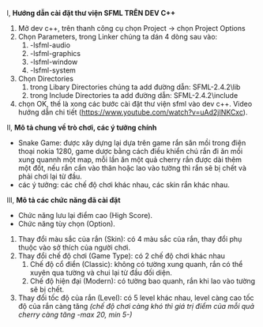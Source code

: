 I, **Hướng dẫn cài đặt thư viện SFML TRÊN DEV C++**
 1. Mở dev c++, trên thanh công cụ chọn Project -> chọn Project Options
 2. Chọn Parameters, trong Linker chúng ta dán 4 dòng sau vào:
     1. -lsfml-audio
     2. -lsfml-graphics
     3. -lsfml-window
     4. -lsfml-system 
 3. Chọn Directories
     1. trong Libary Directories chúng ta add đường dẫn: SFML-2.4.2\lib
     2. trong Include Directories ta add đường dẫn: SFML-2.4.2\include
 4. chọn OK, thế là xong các bước cài đặt thư viện sfml vào dev c++. Video hướng dẫn chi tiết (https://www.youtube.com/watch?v=uAd2jINKCxc).
 
II, **Mô tả chung về trò chơi, các ý tưởng chính**
* Snake Game: được xây dựng lại dựa trên game rắn săn mồi trong điện thoại nokia 1280, game dược bằng cách điều khiển chú rắn đi ăn mồi xung quannh một map, mỗi lần ăn một quả cherry rắn được dài thêm một đốt, nếu rắn cắn vào thân hoặc lao vào tường thì rắn sẽ bị chết và phải chơi lại từ đầu.
* các ý tưởng: các chế độ chơi khác nhau, các skin rắn khác nhau.

III, **Mô tả các chức năng đã cài đặt**
 * Chức năng lưu lại điểm cao (High Score).
 * Chức năng tùy chọn (Option).
  1. Thay đổi màu sắc của rắn (Skin): có 4 màu sắc của rắn, thay đổi phụ thuộc vào sở thích của người chơi.
  2. Thay đổi chế độ chơi (Game Type): có 2 chế độ chơi khác nhau
     1. Chế độ cổ điển (Classic): không có tường xung quanh, rắn có thể xuyên qua tường và chui lại từ đầu đối diện.
     2. Chế độ hiện đại (Modern): có tường bao quanh, rắn khi lao vào tường sẽ bị chết.
  3. Thay đổi tốc độ của rắn (Level): có 5 level khác nhau, level càng cao tốc độ của rắn càng tăng
*(chế độ chơi càng khó thì giá trị điểm của mỗi quả cherry càng tăng -max 20, min 5-)*
  
